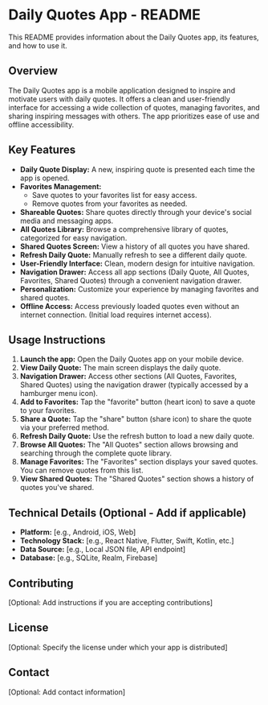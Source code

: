 # Daily Quotes App - README

This README provides information about the Daily Quotes app, its features, and how to use it.

## Overview

The Daily Quotes app is a mobile application designed to inspire and motivate users with daily quotes.  It offers a clean and user-friendly interface for accessing a wide collection of quotes, managing favorites, and sharing inspiring messages with others.  The app prioritizes ease of use and offline accessibility.

## Key Features

* **Daily Quote Display:**  A new, inspiring quote is presented each time the app is opened.
* **Favorites Management:**
    * Save quotes to your favorites list for easy access.
    * Remove quotes from your favorites as needed.
* **Shareable Quotes:** Share quotes directly through your device's social media and messaging apps.
* **All Quotes Library:** Browse a comprehensive library of quotes, categorized for easy navigation.
* **Shared Quotes Screen:**  View a history of all quotes you have shared.
* **Refresh Daily Quote:**  Manually refresh to see a different daily quote.
* **User-Friendly Interface:** Clean, modern design for intuitive navigation.
* **Navigation Drawer:** Access all app sections (Daily Quote, All Quotes, Favorites, Shared Quotes) through a convenient navigation drawer.
* **Personalization:** Customize your experience by managing favorites and shared quotes.
* **Offline Access:** Access previously loaded quotes even without an internet connection.  (Initial load requires internet access).


## Usage Instructions

1. **Launch the app:** Open the Daily Quotes app on your mobile device.
2. **View Daily Quote:** The main screen displays the daily quote.
3. **Navigation Drawer:** Access other sections (All Quotes, Favorites, Shared Quotes) using the navigation drawer (typically accessed by a hamburger menu icon).
4. **Add to Favorites:**  Tap the "favorite" button (heart icon) to save a quote to your favorites.
5. **Share a Quote:** Tap the "share" button (share icon) to share the quote via your preferred method.
6. **Refresh Daily Quote:** Use the refresh button to load a new daily quote.
7. **Browse All Quotes:**  The "All Quotes" section allows browsing and searching through the complete quote library.
8. **Manage Favorites:** The "Favorites" section displays your saved quotes.  You can remove quotes from this list.
9. **View Shared Quotes:** The "Shared Quotes" section shows a history of quotes you've shared.


## Technical Details (Optional - Add if applicable)

* **Platform:** [e.g., Android, iOS, Web]
* **Technology Stack:** [e.g., React Native, Flutter, Swift, Kotlin, etc.]
* **Data Source:** [e.g., Local JSON file, API endpoint]
* **Database:** [e.g., SQLite, Realm, Firebase]

## Contributing

[Optional: Add instructions if you are accepting contributions]

## License

[Optional: Specify the license under which your app is distributed]


## Contact

[Optional: Add contact information]
